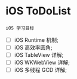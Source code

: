 # iOS ToDoList

    iOS 学习目标

- [ ] iOS Runtime 机制;
- [ ] iOS 高效率圆角;
- [ ] iOS TableView 详解;
- [ ] iOS WKWebView 详解;
- [ ] iOS 多线程 GCD 详解;

